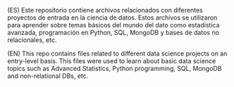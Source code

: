 (ES) Este repositorio contiene archivos relacionados con diferentes proyectos de entrada en la ciencia de datos. Estos archivos se utilizaron para aprender sobre temas básicos del mundo del dato como estadística avanzada, programación en Python, SQL, MongoDB y bases de datos no relacionales, etc.

(EN) This repo contains files related to different data science projects on an entry-level basis. This files were used to learn about basic data science topics such as Advanced Statistics, Python programming, SQL, MongoDB and non-relational DBs, etc.

